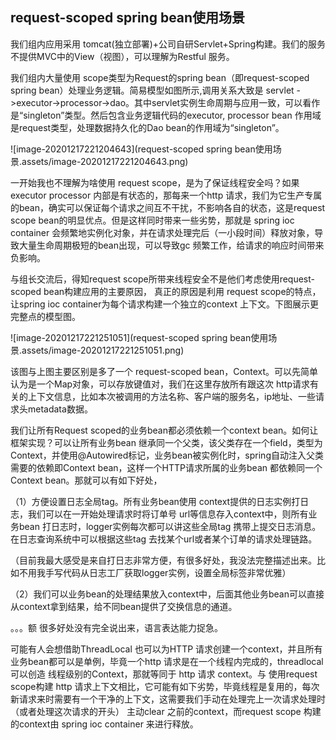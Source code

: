 ## request-scoped spring bean使用场景

我们组内应用采用 tomcat(独立部署)+公司自研Servlet+Spring构建。我们的服务不提供MVC中的View（视图），可以理解为Restful 服务。

我们组内大量使用 scope类型为Request的spring bean（即request-scoped spring bean）处理业务逻辑。简易模型如图所示,调用关系大致是 servlet ->executor->processor->dao。其中servlet实例生命周期与应用一致，可以看作是“singleton”类型。然后包含业务逻辑代码的executor, processor bean 作用域是request类型，处理数据持久化的Dao bean的作用域为“singleton”。

![image-20201217221204643](request-scoped spring bean使用场景.assets/image-20201217221204643.png)

一开始我也不理解为啥使用 request scope，是为了保证线程安全吗？如果 executor processor 内部是有状态的，那每来一个http 请求，我们为它生产专属的bean，确实可以保证每个请求之间互不干扰，不影响各自的状态，这是request scope bean的明显优点。但是这样同时带来一些劣势，那就是 spring ioc container 会频繁地实例化对象，并在请求处理完后（一小段时间）释放对象，导致大量生命周期极短的bean出现，可以导致gc 频繁工作，给请求的响应时间带来负影响。

与组长交流后，得知request scope所带来线程安全不是他们考虑使用request-scoped bean构建应用的主要原因， 真正的原因是利用 request scope的特点，让spring ioc container为每个请求构建一个独立的context 上下文。下图展示更完整点的模型图。

![image-20201217221251051](request-scoped spring bean使用场景.assets/image-20201217221251051.png)

该图与上图主要区别是多了一个 request-scoped bean，Context。可以先简单认为是一个Map对象，可以存放键值对，我们在这里存放所有跟这次 http请求有关的上下文信息，比如本次被调用的方法名称、客户端的服务名，ip地址、一些请求头metadata数据。

我们让所有Request scoped的业务bean都必须依赖一个context bean。如何让框架实现？可以让所有业务bean 继承同一个父类，该父类存在一个field，类型为 Context，并使用@Autowired标记，业务bean被实例化时，spring自动注入父类需要的依赖即Context bean，这样一个HTTP请求所属的业务bean 都依赖同一个Context  bean。那就可以有如下好处，

（1）方便设置日志全局tag。所有业务bean使用 context提供的日志实例打日志，我们可以在一开始处理请求时将订单号 url等信息存入context中，则所有业务bean 打日志时，logger实例每次都可以讲这些全局tag 携带上提交日志消息。在日志查询系统中可以根据这些tag 去找某个url或者某个订单的请求处理链路。

（目前我最大感受是来自打日志非常方便，有很多好处，我没法完整描述出来。比如不用我手写代码从日志工厂获取logger实例，设置全局标签非常优雅）

（2）我们可以业务bean的处理结果放入context中，后面其他业务bean可以直接从context拿到结果，给不同bean提供了交换信息的通道。

。。。额 很多好处没有完全说出来，语言表达能力捉急。



可能有人会想借助ThreadLocal 也可以为HTTP 请求创建一个context，并且所有业务bean都可以是单例，毕竟一个http 请求是在一个线程内完成的，threadlocal可以创造 线程级别的Context，那就等同于 http 请求 context。与 使用request scope构建 http 请求上下文相比，它可能有如下劣势，毕竟线程是复用的，每次新请求来时需要有一个干净的上下文，这需要我们手动在处理完上一次请求处理时（或者处理这次请求的开头） 主动clear 之前的context，而request scope 构建的context由 spring ioc container 来进行释放。